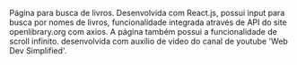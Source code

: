 Página para busca de livros.
Desenvolvida com React.js, possui input para busca por nomes de livros,
funcionalidade integrada através de API do site openlibrary.org com axios.
A página também possui a funcionalidade de scroll infinito.
desenvolvida com auxílio de video do canal de youtube 'Web Dev Simplified'.
